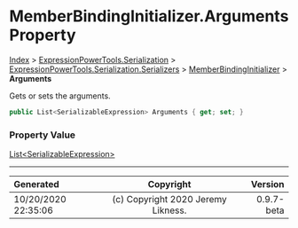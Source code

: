 ﻿# MemberBindingInitializer.Arguments Property

[Index](../index.md) > [ExpressionPowerTools.Serialization](ExpressionPowerTools.Serialization.a.md) > [ExpressionPowerTools.Serialization.Serializers](ExpressionPowerTools.Serialization.Serializers.n.md) > [MemberBindingInitializer](ExpressionPowerTools.Serialization.Serializers.MemberBindingInitializer.cs.md) > **Arguments**

Gets or sets the arguments.

```csharp
public List<SerializableExpression> Arguments { get; set; }
```

### Property Value

 [List&lt;SerializableExpression>](https://docs.microsoft.com/dotnet/api/system.collections.generic.list-1) 


---

| Generated | Copyright | Version |
| :-- | :-: | --: |
| 10/20/2020 22:35:06 | (c) Copyright 2020 Jeremy Likness. | 0.9.7-beta |
